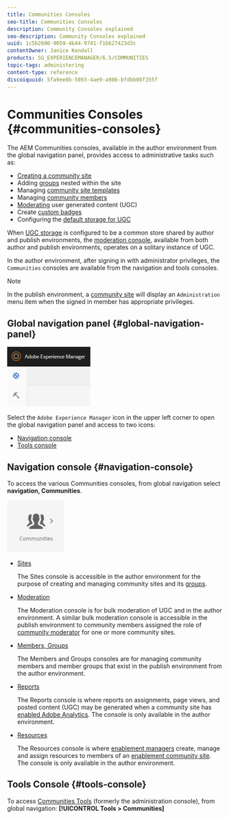 ```yaml
---
title: Communities Consoles
seo-title: Communities Consoles
description: Community Consoles explained
seo-description: Community Consoles explained
uuid: 1c5b2600-9059-4b44-9741-f1b627423d3c
contentOwner: Janice Kendall
products: SG_EXPERIENCEMANAGER/6.5/COMMUNITIES
topic-tags: administering
content-type: reference
discoiquuid: 5fa9ee8b-5893-4ae9-a986-bfdbb00f355f
---
```


# Communities Consoles {#communities-consoles}

The AEM Communities consoles, available in the author environment from the global navigation panel, provides access to administrative tasks such as:

* [Creating a community site](sites-console.md)
* Adding [groups](groups.md) nested within the site
* Managing [community site templates](sites.md)
* Managing [community members](members.md)
* [Moderating](moderate-ugc.md) user generated content (UGC)
* Create [custom badges](badges.md)
* Configuring the [default storage for UGC](srp-config.md)

When [UGC storage](working-with-srp.md) is configured to be a common store shared by author and publish environments, the [moderation console](moderation.md), available from both author and publish environments, operates on a solitary instance of UGC.

In the author environment, after signing in with administrator privileges, the `Communities` consoles are available from the navigation and tools consoles.

>[!NOTE]
>
>In the publish environment, a [community site](sites-console.md) will display an `Administration` menu item when the signed in member has appropriate privileges.

## Global navigation panel {#global-navigation-panel}

![chlimage_1-91](assets/chlimage_1-91.png)

Select the `Adobe Experience Manager` icon in the upper left corner to open the global navigation panel and access to two icons:

* [Navigation console](#navigation-console)
* [Tools console](tools.md)

## Navigation console {#navigation-console}

To access the various Communities consoles, from global navigation select **navigation, Communities**.

![chlimage_1-92](assets/chlimage_1-92.png)

* [Sites](sites-console.md)

  The Sites console is accessible in the author environment for the purpose of creating and managing community sites and its [groups](groups.md).

* [Moderation](moderation.md)

  The Moderation console is for bulk moderation of UGC and in the author environment. A similar bulk moderation console is accessible in the publish environment to community members assigned the role of [community moderator](users.md#publishenvironmentusersandgroups) for one or more community sites.

* [Members, Groups](members.md)

  The Members and Groups consoles are for managing community members and member groups that exist in the publish environment from the author environment.

* [Reports](reports.md)

  The Reports console is where reports on assignments, page views, and posted content (UGC) may be generated when a community site has [enabled Adobe Analytics](sites-console.md#analytics). The console is only available in the author environment.

* [Resources](resources.md)

  The Resources console is where [enablement managers](enablement.md#communitymanagers) create, manage and assign resources to members of an [enablement community site](overview.md#enablement-community). The console is only available in the author environment.

## Tools Console {#tools-console}

To access [Communities Tools](tools.md) (formerly the administration console), from global navigation: **[!UICONTROL Tools > Communities]**
